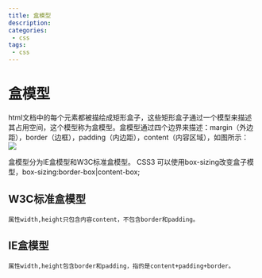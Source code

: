 ```yaml
---
title: 盒模型
description: 
categories:
 - css
tags: 
 - css
---
```


# 盒模型
   html文档中的每个元素都被描绘成矩形盒子，这些矩形盒子通过一个模型来描述其占用空间，这个模型称为盒模型。盒模型通过四个边界来描述：margin（外边距），border（边框），padding（内边距），content（内容区域），如图所示：
![]({{site.url}}/assets/images/2017/E7541052-7D02-43AE-937A-ADD1F4D61746.jpg)
   
  盒模型分为IE盒模型和W3C标准盒模型。
  CSS3 可以使用box-sizing改变盒子模型，box-sizing:border-box|content-box;
  
  
## W3C标准盒模型

    属性width,height只包含内容content，不包含border和padding。
    
    
    
## IE盒模型

    属性width,height包含border和padding，指的是content+padding+border。


